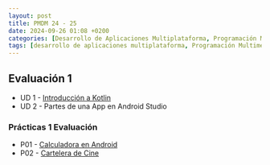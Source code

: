 ```yaml
---
layout: post
title: PMDM 24 - 25
date: 2024-09-26 01:08 +0200
categories: [Desarrollo de Aplicaciones Multiplataforma, Programación Multimedia y Dispositivos móviles]
tags: [desarrollo de aplicaciones multiplataforma, Programación Multimedia y Dispositivos móviles, dam2, lmsgi]
---
```


## Evaluación 1

- UD 1 - [Introducción a Kotlin](/posts/introducción-a-kotlin)
- UD 2 - Partes de una App en Android Studio

### Prácticas 1 Evaluación

- P01 - [Calculadora en Android](/posts/p01-calculadora-en-android)
- P02 - [Cartelera de Cine](/posts/p02-cartelera-de-cine)